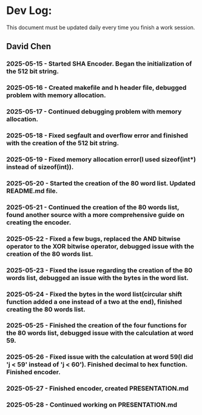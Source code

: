 # Dev Log:

This document must be updated daily every time you finish a work session.

## David Chen  

### 2025-05-15 - Started SHA Encoder. Began the initialization of the 512 bit string.

### 2025-05-16 - Created makefile and h header file, debugged problem with memory allocation.

### 2025-05-17 - Continued debugging problem with memory allocation.

### 2025-05-18 - Fixed segfault and overflow error and finished with the creation of the 512 bit string.

### 2025-05-19 - Fixed memory allocation error(I used sizeof(int*) instead of sizeof(int)).

### 2025-05-20 - Started the creation of the 80 word list. Updated README.md file. 

### 2025-05-21 - Continued the creation of the 80 words list, found another source with a more comprehensive guide on creating the encoder.

### 2025-05-22 - Fixed a few bugs, replaced the AND bitwise operator to the XOR bitwise operator, debugged issue with the creation of the 80 words list.

### 2025-05-23 - Fixed the issue regarding the creation of the 80 words list, debugged an issue with the bytes in the word list. 

### 2025-05-24 - Fixed the bytes in the word list(circular shift function added a one instead of a two at the end), finished creating the 80 words list.

### 2025-05-25 - Finished the creation of the four functions for the 80 words list, debugged issue with the calculation at word 59.

### 2025-05-26 - Fixed issue with the calculation at word 59(I did 'j < 59' instead of 'j < 60'). Finished decimal to hex function. Finished encoder. 

### 2025-05-27 - Finished encoder, created PRESENTATION.md

### 2025-05-28 - Continued working on PRESENTATION.md
